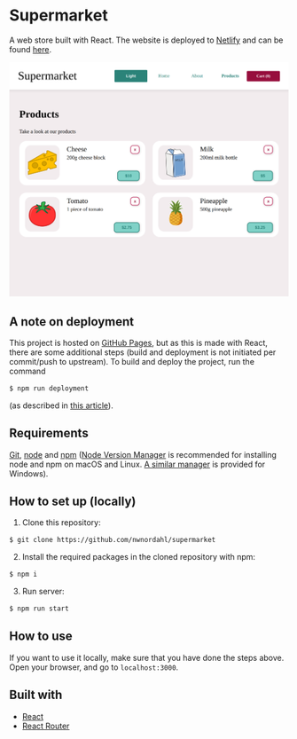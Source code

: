 # Supermarket

A web store built with React. The website is deployed to [Netlify](https://www.netlify.com/) and can be found [here](https://adoring-snyder-52ad93.netlify.app/).

<img src="img/screenshot.png" />

## A note on deployment
This project is hosted on [GitHub Pages](https://pages.github.com/), but as this is made with React,
there are some additional steps (build and deployment is not initiated per commit/push to upstream). To build and deploy the project, run the command

```bash
$ npm run deployment
```

(as described in [this article](https://medium.com/@isharamalaviarachchi/how-to-deploy-your-react-app-into-github-pages-b2c96292b18e)).

## Requirements

[Git](https://git-scm.com/), [node](https://nodejs.org/en/) and [npm](https://npm.community/) ([Node Version Manager](https://github.com/nvm-sh/nvm) is recommended for installing node and npm on macOS and Linux. [A similar manager](https://github.com/coreybutler/nvm-windows) is provided for Windows).

## How to set up (locally)

1. Clone this repository:

```bash
$ git clone https://github.com/nwnordahl/supermarket
```

2. Install the required packages in the cloned repository with npm:

```bash
$ npm i
```

3. Run server:

```bash
$ npm run start
```

## How to use

If you want to use it locally, make sure that you have done the steps above. Open your browser, and go to `localhost:3000`.

## Built with

- [React](https://github.com/facebook/react)
- [React Router](https://github.com/remix-run/react-router)

